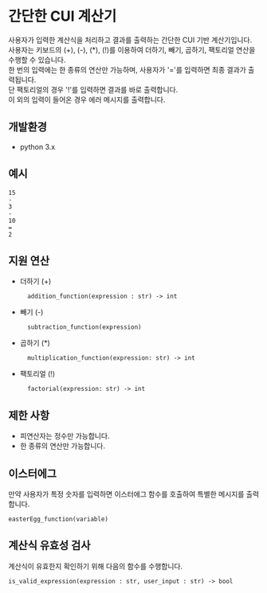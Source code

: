 # 간단한 CUI 계산기

사용자가 입력한 계산식을 처리하고 결과를 출력하는 간단한 CUI 기반 계산기입니다.<br>
사용자는 키보드의 (+), (-), (*), (!)를 이용하여 더하기, 빼기, 곱하기, 팩토리얼 연산을 수행할 수 있습니다.<br>
한 번의 입력에는 한 종류의 연산만 가능하며, 사용자가 '='를 입력하면 최종 결과가 출력됩니다.<br>
단 팩토리얼의 경우 '!'를 입력하면 결과를 바로 출력합니다. <br>
이 외의 입력이 들어온 경우 에러 메시지를 출력합니다.

## 개발환경
- python 3.x

## 예시
    15
    -
    3
    -
    10
    = 
    2

## 지원 연산
- 더하기 (+)
        
        addition_function(expression : str) -> int

- 빼기 (-)

        subtraction_function(expression)

- 곱하기 (*)
        
        multiplication_function(expression: str) -> int

- 팩토리얼 (!)

        factorial(expression: str) -> int

## 제한 사항
- 피연산자는 정수만 가능합니다.
- 한 종류의 연산만 가능합니다.

## 이스터에그
만약 사용자가 특정 숫자를 입력하면 이스터에그 함수를 호출하여 특별한 메시지를 출력합니다.

    easterEgg_function(variable)



## 계산식 유효성 검사
계산식이 유효한지 확인하기 위해 다음의 함수를 수행합니다.

    is_valid_expression(expression : str, user_input : str) -> bool

